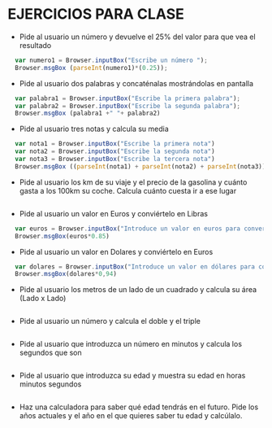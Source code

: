 # EJERCICIOS PARA CLASE

* Pide al usuario un número y devuelve el 25% del valor para que vea el resultado
``` javascript
  var numero1 = Browser.inputBox("Escribe un número ");
  Browser.msgBox (parseInt(numero1)*(0.25));
```
* Pide al usuario dos palabras y concaténalas mostrándolas en pantalla
``` javascript
  var palabra1 = Browser.inputBox("Escribe la primera palabra");
  var palabra2 = Browser.inputBox("Escribe la segunda palabra");
  Browser.msgBox (palabra1 +" "+ palabra2)
```
* Pide al usuario tres notas y calcula su media
``` javascript
  var nota1 = Browser.inputBox("Escribe la primera nota")
  var nota2 = Browser.inputBox("Escribe la segunda nota")
  var nota3 = Browser.inputBox("Escribe la tercera nota")
  Browser.msgBox ((parseInt(nota1) + parseInt(nota2) + parseInt(nota3))/3)
```
* Pide al usuario los km de su viaje y el precio de la gasolina y cuánto gasta a los 100km su coche. Calcula cuánto cuesta ir a ese lugar
``` javascript

```
* Pide al usuario un valor en Euros y conviértelo en Libras
``` javascript
  var euros = Browser.inputBox("Introduce un valor en euros para convertirlo en libras")
  Browser.msgBox(euros*0.85)
```
* Pide al usuario un valor en Dolares y conviértelo en Euros
``` javascript
  var dolares = Browser.inputBox("Introduce un valor en dólares para convertirlo en euros")
  Browser.msgBox(dolares*0,94)
```
* Pide al usuario los metros de un lado de un cuadrado y calcula su área (Lado x Lado)
``` javascript

```
* Pide al usuario un número y calcula el doble y el triple
``` javascript

```
* Pide al usuario que introduzca un número en minutos y calcula los segundos que son
``` javascript

```
* Pide al usuario que introduzca su edad y muestra su edad en horas minutos segundos
``` javascript

```
* Haz una calculadora para saber qué edad tendrás en el futuro. Pide los años actuales y el año en el que quieres saber tu edad y calcúlalo.
``` javascript

```
  
